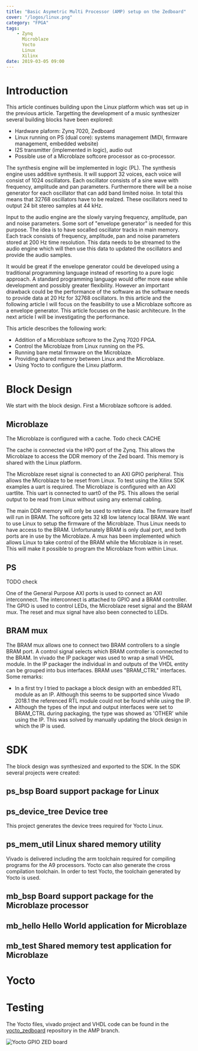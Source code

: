 ```yaml
---
title: "Basic Asymetric Multi Processor (AMP) setup on the Zedboard"
cover: "/logos/linux.png"
category: "FPGA"
tags: 
    - Zynq
      Microblaze
      Yocto
      Linux
      Xilinx
date: 2019-03-05 09:00
---
```


# Introduction

This article continues building upon the Linux platform which was set up in the previous article. Targetting the development of a music synthesizer several building blocks have been explored: 

  * Hardware plaform: Zynq 7020, Zedboard
  * Linux running on PS (dual core): systems management (MIDI, firmware management, embedded website)
  * I2S transmitter (implemented in logic), audio out
  * Possible use of a Microblaze softcore processor as co-processor.

The synthesis engine will be implemented in logic (PL). The synthesis engine uses additive synthesis. It will support 32 voices, each voice will consist of 1024 oscillators. Each oscillator consists of a sine wave with frequency, amplitude and pan parameters. Furthermore there will be a noise generator for each oscillator that can add band limited noise. In total this means that 32768 oscillators have to be realzed. These oscillators need to output 24 bit stereo samples at 44 kHz. 

Input to the audio engine are the slowly varying frequency, amplitude, pan and noise parameters. Some sort of "envelope generator" is needed for this purpose. The idea is to have socalled oscillator tracks in main memory. Each track consists of frequency, amplitude, pan and noise parameters stored at 200 Hz time resolution. This data needs to be streamed to the audio engine which will then use this data to updated the oscillators and  provide the audio samples.

It would be great if the envelope generator could be developed using a traditional programming language instead of resorting to a pure logic approach. A standard programming language would offer more ease while development and possibly greater flexibility. However an important drawback could be the performance of the software as the software needs to provide data at 20 Hz for 32768 oscillators. In this article and the following article I will focus on the feasibility to use a Microblaze softcore as a envelope generator. This article focuses on the basic architecure. In the next article I will be investigating the performance.

This article describes the following work:
  * Addition of a Microblaze softcore to the Zynq 7020 FPGA.
  * Control the Microblaze from Linux running on the PS.
  * Running bare metal firmware on the Microblaze.
  * Providing shared memory between Linux and the Microblaze.
  * Using Yocto to configure the Linxu platform.

# Block Design

We start with the block design. First a Microblaze softcore is added.  

## Microblaze

The Microblaze is configured with a cache.
Todo check CACHE

The cache is connected via the HP0 port of the Zynq. This allows the Microblaze to access the DDR memory of the Zed board. This memory is shared with the Linux platform. 

The Microblaze reset signal is connected to an AXI GPIO peripheral. This allows the Microblaze to be reset from Linux. To test using the Xilinx SDK examples a uart is required. The Microblaze is configured with an AXI uartlite. This uart is connected to uart0 of the PS. This allows the serial output to be read from Linux without using any external cabling.

The main DDR memory will only be used to retrieve data. The firmware itself will run in BRAM. The softcore gets 32 kB low latency local BRAM. We want to use Linux to setup the firmware of the Microblaze. Thus Linux needs to have access to the BRAM. Unfortunately BRAM is only dual port, and both ports are in use by the Microblaze. A mux has been implemented which allows Linux to take control of the BRAM while the Microblaze is in reset. This will make it possible to program the Microblaze from within Linux.

## PS

TODO check

One of the General Purpose AXI ports is used to connect an AXI interconnect. The interconnect is attached to GPIO and a BRAM controller. The GPIO is used to control LEDs,  the Microblaze reset signal and the BRAM mux. The reset and mux signal have also been connected to LEDs.

## BRAM mux

The BRAM mux allows one to connect two BRAM controllers to a single BRAM port. A control signal selects which BRAM controller is connected to the BRAM. In vivado the IP packager was used to wrap a small VHDL module. In the IP packager the individual in and outputs of the VHDL entity can be grouped into bus interfaces. BRAM uses "BRAM_CTRL" interfaces. Some remarks:

  * In a first try I tried to package a block design with an embedded RTL module as an IP. Although this seems to be supported since Vivado 2018.1 the referenced RTL module could not be found while using the IP.
  * Although the types of the input and output interfaces were set to BRAM_CTRL during packaging,  the type was showed as 'OTHER' while using the IP. This was solved by manually updating the block design in which the IP is used.

# SDK

The block design was synthesized and exported to the SDK. In the SDK several projects were created:


## ps\_bsp Board support package for Linux

## ps\_device\_tree Device tree

This project generates the device trees required for Yocto Linux.

## ps\_mem\_util Linux shared memory utility

Vivado is delivered including the arm toolchain required for compiling programs for the A9 processors. Yocto can also generate the cross compilation toolchain. In order to test Yocto, the toolchain generated by Yocto is used.


## mb\_bsp Board support package for the Microblaze processor

## mb\_hello Hello World application for Microblaze

## mb\_test Shared memory test application for Microblaze


# Yocto

# Testing

The Yocto files, vivado project and VHDL code can be found in the [yocto\_zedboard](https://github.com/dwjbosman/yocto_zedboard.git) repository in the AMP branch.

![Yocto GPIO ZED board](resources/linux_board.gif "Yocto on ZED board")


